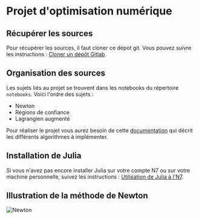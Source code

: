 # Projet d'optimisation numérique

## Récupérer les sources

Pour récupérer les sources, il faut cloner ce dépot git. Vous pouvez suivre les instructions :
[Cloner un dépôt Gitlab](https://gitlab.irit.fr/toc/etu-n7/documentation/-/wikis/Cloner-un-projet-Gitlab).

## Organisation des sources

Les sujets liés au projet se trouvent dans les notebooks du répertoire `notebooks`. Voici l'ordre des sujets :

* Newton
* Régions de confiance
* Lagrangien augmenté

Pour réaliser le projet vous aurez besoin de cette [documentation](https://gitlab.irit.fr/toc/etu-n7/projet-optinum/-/raw/master/doc-projet.pdf) qui décrit les différents algorithmes à implémenter.

## Installation de Julia

Si vous n'avez pas encore installer Julia sur votre compte N7 ou sur votre machine personnelle, suivez les instructions :
[Utilisation de Julia à l'N7](https://gitlab.irit.fr/toc/etu-n7/documentation/-/wikis/Utilisation-de-Julia-à-l'N7).

## Illustration de la méthode de Newton

![Newton](newton.gif)
